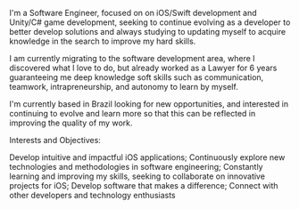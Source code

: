 I'm a Software Engineer, focused on on iOS/Swift development and Unity/C# game development, seeking to continue evolving as a developer to better develop solutions and always studying to updating myself to acquire knowledge in the search to improve my hard skills.

I am currently migrating to the software development area, where I discovered what I love to do, but already worked as a Lawyer for 6 years guaranteeing me deep knowledge soft skills such as communication, teamwork, intrapreneurship, and autonomy to learn by myself.

I'm currently based in Brazil looking for new opportunities, and interested in continuing to evolve and learn more so that this can be reflected in improving the quality of my work.

Interests and Objectives:

Develop intuitive and impactful iOS applications; Continuously explore new technologies and methodologies in software engineering; Constantly learning and improving my skills, seeking to collaborate on innovative projects for iOS; Develop software that makes a difference; Connect with other developers and technology enthusiasts
